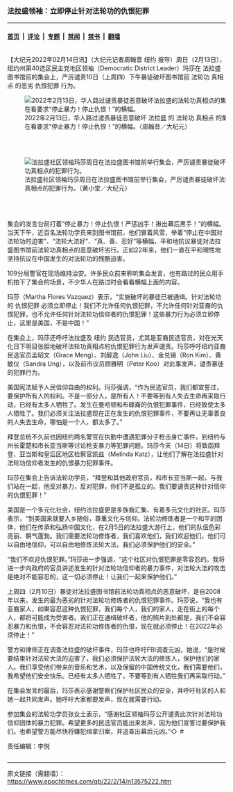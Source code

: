 ### 法拉盛领袖：立即停止针对法轮功的仇恨犯罪

---

#### [首页](../../../..?n13575222) &nbsp;|&nbsp; [评论](../../../../../epoch-comment?n13575222) &nbsp;|&nbsp; [专题](../../../../../epoch-special?n13575222) &nbsp;|&nbsp; [禁闻](../../../../../epoch-news?n13575222) &nbsp;|&nbsp; [禁书](../../../../../books?n13575222) &nbsp;|&nbsp; [翻墙](https://github.com/gfw-breaker/nogfw/blob/master/README.md?n13575222)


<div class="column" id="artbody" itemprop="articleBody">
 <!-- article content begin -->
 <p>
  【大纪元2022年02月14日讯】（大纪元记者周翰音
  <ok href="https://www.epochtimes.com/gb/tag/%E7%BA%BD%E7%BA%A6.html">
   纽约
  </ok>
  报导）周日（2月13日），纽约州第40选区民主党地区领袖（Democratic District Leader）玛莎在
  <ok href="https://www.epochtimes.com/gb/tag/%E6%B3%95%E6%8B%89%E7%9B%9B.html">
   法拉盛
  </ok>
  图书馆前的集会上，严厉谴责10日（上周四）下午暴徒破坏图书馆前
  <ok href="https://www.epochtimes.com/gb/tag/%E6%B3%95%E8%BD%AE%E5%8A%9F.html">
   法轮功
  </ok>
  <ok href="https://www.epochtimes.com/gb/tag/%E7%9C%9F%E7%9B%B8%E7%82%B9.html">
   真相点
  </ok>
  的恶劣
  <ok href="https://www.epochtimes.com/gb/tag/%E4%BB%87%E6%81%A8%E7%8A%AF%E7%BD%AA.html">
   仇恨犯罪
  </ok>
  行为。
 </p>
 <figure aria-describedby="caption-13575226" class="wp-caption aligncenter" id="13575226" style="width: 500px">
  <ok href=" https://i.epochtimes.com/assets/uploads/2022/02/id13575226-156302-450x338.jpg" rel="noreferrer noopener" target="_blank">
   <img alt="2022年2月13日，华人路过谴责暴徒恶意破坏法拉盛的法轮功真相点的集会，在看要求“停止暴力！停止仇恨！”的横幅。" src="https://i.epochtimes.com/assets/uploads/2022/02/id13575226-156302-450x338.jpg"/>
  </ok>
  <br/><figcaption class="wp-caption-text" id="caption-13575226">
   2022年2月13日，华人路过谴责暴徒恶意破坏
   <ok href="https://www.epochtimes.com/gb/tag/%E6%B3%95%E6%8B%89%E7%9B%9B.html">
    法拉盛
   </ok>
   的
   <ok href="https://www.epochtimes.com/gb/tag/%E6%B3%95%E8%BD%AE%E5%8A%9F.html">
    法轮功
   </ok>
   <ok href="https://www.epochtimes.com/gb/tag/%E7%9C%9F%E7%9B%B8%E7%82%B9.html">
    真相点
   </ok>
   的集会，在看要求“停止暴力！停止仇恨！”的横幅。（周翰音／大纪元）
  </figcaption><br/>
 </figure><br/>
 <figure aria-describedby="caption-13575224" class="wp-caption aligncenter" id="13575224" style="width: 500px">
  <ok href=" https://i.epochtimes.com/assets/uploads/2022/02/id13575224-156284-450x300.png" rel="noreferrer noopener" target="_blank">
   <img alt="法拉盛社区领袖玛莎周日在法拉盛图书馆前举行集会，严厉谴责暴徒破坏法轮功真相点的犯罪行为。" src="https://i.epochtimes.com/assets/uploads/2022/02/id13575224-156284-450x300.png"/>
  </ok>
  <br/><figcaption class="wp-caption-text" id="caption-13575224">
   法拉盛社区领袖玛莎周日在法拉盛图书馆前举行集会，严厉谴责暴徒破坏法轮功真相点的犯罪行为。（黄小堂／大纪元）
  </figcaption><br/>
 </figure><br/>
 <p>
  集会的发言台前打着“停止暴力！停止仇恨！严惩凶手！揪出幕后黑手！”的横幅。当天下午，近百名法轮功学员来到图书馆前，他们冒着风雪，举着“停止在中国对法轮功的迫害”、“法轮大法好”、“真、善、忍好”等横幅，平和地抗议暴徒对法拉盛图书馆前法轮功真相点的恶意破坏劣行。正如22年来，他们一直在平和理性地坚持抗议在中国发生的对法轮功的残酷迫害。
 </p>
 <p>
  109分局警官在现场维持治安。许多民众前来聆听集会发言，也有路过的民众用手机拍下了集会的场景，不少华人在路过时会看看横幅上面的内容。
 </p>
 <p>
  玛莎（Martha Flores Vazquez）表示，“实施破坏的暴徒已被通缉。针对法轮功的
  <ok href="https://www.epochtimes.com/gb/tag/%E4%BB%87%E6%81%A8%E7%8A%AF%E7%BD%AA.html">
   仇恨犯罪
  </ok>
  必须立即停止！我们不允许任何仇恨犯罪，不允许任何针对亚裔的仇恨犯罪，也不允许任何针对法轮功信仰者的仇恨犯罪！这些暴力行为必须立即停止，这里是美国，不是中国！”
 </p>
 <p>
  在集会上，玛莎还呼吁法拉盛及
  <ok href="https://www.epochtimes.com/gb/tag/%E7%BA%BD%E7%BA%A6.html">
   纽约
  </ok>
  民选官员，尤其是亚裔民选官员，对在光天化日下明目张胆地破坏法轮功真相点的仇恨犯罪行为发声谴责。玛莎呼吁纽约亚裔民选官员孟昭文（Grace Meng）、刘醇逸（John Liu）、金兑锡（Ron Kim）、黄敏仪（Sandra Ung），以及前市议员顾雅明（Peter Koo）对此事发声，谴责暴徒的犯罪行为。
 </p>
 <p>
  美国宪法赋予人民信仰自由的权利。玛莎强调，“作为民选官员，我们都宣誓过，要保护所有人的权利。不是一部分人，是所有人！不要等到有人失去生命再采取行动，已经有太多人牺牲了。发生在曼哈顿和布碌崙的仇恨犯罪事件，已经致使太多人牺牲了。我们必须关注法拉盛现在正在发生的仇恨犯罪事件，不要再让无辜善良的人失去生命，哪怕是一个人，都太多了。”
 </p>
 <p>
  拜登总统不久前也因纽约两名警官在执勤中遭遇犯罪分子枪击身亡事件，到纽约与州长霍楚和市长亚当斯等讨论枪支暴力等犯罪问题。玛莎今天（14日）将致函拜登、亚当斯和皇后区地区检察官凯兹（Melinda Katz），让他们了解在法拉盛针对法轮功信仰者发生的仇恨暴力犯罪事件。
 </p>
 <p>
  玛莎在集会上告诉法轮功学员，“拜登和其他政府官员，和市长亚当斯一起，与我们站在一起，他反对暴力，反对犯罪，你们不是孤立的。我们要谴责这种针对信仰的仇恨犯罪！”
 </p>
 <p>
  美国是一个多元化社会，纽约法拉盛更是多族裔汇集、有着多元文化的社区。玛莎表示，“到美国来就要入乡随俗，尊重文化与信仰。法轮功修炼者是一个和平的团体，他们在传承和弘扬中国文化，在2月5日的法拉盛大游行上，他们的队伍色彩亮丽、朝气蓬勃。我们需要法轮功修炼者，我们喜欢他们，我们欢迎他们，他们可以自由地信仰，可以自由地修炼法轮大法。我们必须保护他们的安全。”
 </p>
 <p>
  “我们不欢迎仇恨犯罪。”玛莎进一步强调，“这个社区对仇恨犯罪是零容忍的。我将进一步向政府的官员讲述发生的针对法轮功信仰者的暴力事件，对法轮大法的攻击是绝对不能容忍的，这一切必须停止！让我们一起来保护他们。”
 </p>
 <p>
  上周四（2月10日）暴徒对法拉盛图书馆前法轮功真相点的恶意破坏，是自2008年以来，发生的最为恶劣的针对法轮功修炼者的仇恨犯罪事件。玛莎说，“我也有亚裔家人，如果容忍这种仇恨犯罪，我们每个人，我们的家人，走在街上的每个人，都将可能成为受害者。我们正在通缉破坏者，他的照片到处都是，我们不会容忍暴力和仇恨，不会容忍对法轮功修炼者的仇恨，现在就必须停止！在2022年必须停止！”
 </p>
 <p>
  警方和律师正在调查法拉盛的破坏事件，玛莎也呼吁FBI调查元凶，她说，“是时候要结束针对法轮大法的迫害了，我们必须保护法轮大法的修炼人，保护他们的家人。我们享受他们带来的音乐和艺术，以及保留的中国传统文化，我们需要他们，我希望他们安全快乐。已经有太多人牺牲了，不要等到有人牺牲我们再采取行动。”
 </p>
 <p>
  在集会发言的最后，玛莎表示感谢警察们保护社区民众的安全，并呼吁社区的人和她一起共同发声。她呼吁大家都要发声，现在就需要行动。
 </p>
 <p>
  参加集会的法轮功学员张女士表示，“感谢社区领袖玛莎公开谴责此次针对法轮功信仰团体的暴力犯罪。希望更多的民选官员能出来发声，因为他们宣誓过要保护我们。也希望警方能尽快将嫌犯缉拿归案，并追查出幕后元凶。”◇ ＃
 </p>
 <p>
  责任编辑：李悦
 </p>
 <!-- article content end -->
</div>


---

原文链接（需翻墙）：https://www.epochtimes.com/gb/22/2/14/n13575222.htm
